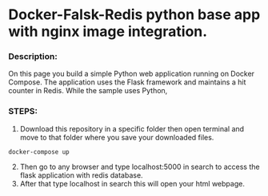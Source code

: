 # Docker-Falsk-Redis python base app with nginx image integration.
### Description:
On this page you build a simple Python web application running on Docker Compose. The application uses the Flask framework and maintains a hit counter in Redis. While the sample uses Python,
  
### STEPS:
1) Download this repository in a specific folder then open terminal and move to that folder where you save your downloaded files.

~~~
docker-compose up 
~~~

2) Then go to any browser and type localhost:5000 in search to access the flask application with redis database.
3) After that type localhost in search this will open your html webpage.
